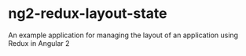 # ng2-redux-layout-state
An example application for managing the layout of an application using Redux in Angular 2
